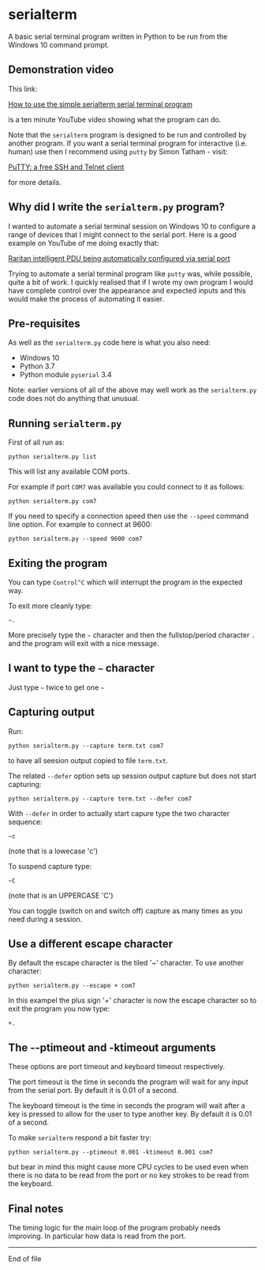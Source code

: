 # serialterm

A basic serial terminal program written in Python to be run
from the Windows 10 command prompt.

## Demonstration video

This link:

[How to use the simple serialterm serial terminal program](https://youtu.be/tjnj2DLnkDw)

is a ten minute YouTube video showing what the program can do.

Note that the `serialterm` program is designed to be
run and controlled by another program. If you want a serial terminal
program for interactive (i.e. human) use then I recommend
using `putty` by Simon Tatham - visit:

[PuTTY: a free SSH and Telnet client](https://www.chiark.greenend.org.uk/~sgtatham/putty/)

for more details.

## Why did I write the `serialterm.py` program?

I wanted to automate a serial terminal session on Windows 10 to
configure a range of devices that I might connect to the serial port.
Here is a good example on YouTube of me doing exactly that:

[Raritan intelligent PDU being automatically configured via serial port](http://bit.ly/2H85TKf)

Trying to automate a serial terminal program like `putty` was, while
possible, quite a bit of work. I quickly realised that if I wrote my
own program I would have complete control over the appearance and
expected inputs and this would make the process of automating it
easier.

## Pre-requisites

As well as the `serialterm.py` code here is what you also need:

* Windows 10
* Python 3.7
* Python module `pyserial` 3.4

Note: earlier versions of all of the above may well work as
the `serialterm.py` code does not do anything that unusual.

## Running `serialterm.py`

First of all run as:

```
python serialterm.py list
```

This will list any available COM ports.

For example if port `COM7` was available you could connect to it as follows:

```
python serialterm.py com7
```

If you need to specify a connection speed then use the `--speed` command
line option.  For example to connect at 9600:

```
python serialterm.py --speed 9600 com7
```

## Exiting the program

You can type `Control^C` which will interrupt the program in the expected way.

To exit more cleanly type:

```
~.
```

More precisely type the `~` character and then the fullstop/period character `.`
and the program will exit with a nice message.

## I want to type the `~` character

Just type `~` twice to get one `~`

## Capturing output

Run:

```
python serialterm.py --capture term.txt com7
```

to have all seesion output copied to file `term.txt`.

The related `--defer` option sets up session output capture but does
not start capturing:

```
python serialterm.py --capture term.txt --defer com7
```

With `--defer` in order to actually start capure type the two character
sequence:

```
~c
```

(note that is a lowecase 'c')

To suspend capture type:

```
~C
```

(note that is an UPPERCASE 'C')

You can toggle (switch on and switch off) capture as many times as
you need during a session.

## Use a different escape character

By default the escape character is the tiled '~' character.  To use another
character:

```
python serialterm.py --escape + com7
```

In this exampel the plus sign '+' character is now the escape character
so to exit the program you now type:

```
+.
```

## The --ptimeout and -ktimeout arguments

These options are port timeout and keyboard timeout respectively.

The port timeout is the time in seconds the program will wait for any input from
the serial port.  By default it is 0.01 of a second.

The keyboard timeout is the time in seconds the program will wait after a key
is pressed to allow for the user to type another key.  By default it is 0.01 of a second.

To make `serialterm` respond a bit faster try:

```
python serialterm.py --ptimeout 0.001 -ktimeout 0.001 com7
```

but bear in mind this might cause more CPU cycles to be used even when there is
no data to be read from the port or no key strokes to be read from
the keyboard.

## Final notes

The timing logic for the main loop of the program probably needs
improving.  In particular how data is read from the port.

-------------------------------

End of file
